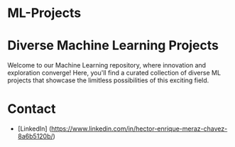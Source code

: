 # ML-Projects
# Diverse Machine Learning Projects

Welcome to our Machine Learning repository, where innovation and exploration converge! Here, you'll find a curated collection of diverse ML projects that showcase the limitless possibilities of this exciting field.

# Contact
* [LinkedIn] (https://www.linkedin.com/in/hector-enrique-meraz-chavez-8a6b5120b/)



